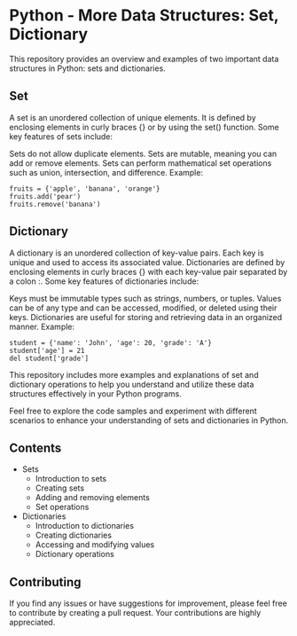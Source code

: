 # Python - More Data Structures: Set, Dictionary

This repository provides an overview and examples of two important data structures in Python: sets and dictionaries.

## Set

A set is an unordered collection of unique elements. It is defined by enclosing elements in curly braces {} or by using the set() function. Some key features of sets include:

Sets do not allow duplicate elements.
Sets are mutable, meaning you can add or remove elements.
Sets can perform mathematical set operations such as union, intersection, and difference.
Example:

```
fruits = {'apple', 'banana', 'orange'}
fruits.add('pear')
fruits.remove('banana')
```

## Dictionary

A dictionary is an unordered collection of key-value pairs. Each key is unique and used to access its associated value. Dictionaries are defined by enclosing elements in curly braces {} with each key-value pair separated by a colon :. Some key features of dictionaries include:

Keys must be immutable types such as strings, numbers, or tuples.
Values can be of any type and can be accessed, modified, or deleted using their keys.
Dictionaries are useful for storing and retrieving data in an organized manner.
Example:

```
student = {'name': 'John', 'age': 20, 'grade': 'A'}
student['age'] = 21
del student['grade']
```

This repository includes more examples and explanations of set and dictionary operations to help you understand and utilize these data structures effectively in your Python programs.

Feel free to explore the code samples and experiment with different scenarios to enhance your understanding of sets and dictionaries in Python.

## Contents

- Sets
  - Introduction to sets
  - Creating sets
  - Adding and removing elements
  - Set operations
- Dictionaries
  - Introduction to dictionaries
  - Creating dictionaries
  - Accessing and modifying values
  - Dictionary operations

## Contributing

If you find any issues or have suggestions for improvement, please feel free to contribute by creating a pull request. Your contributions are highly appreciated.
